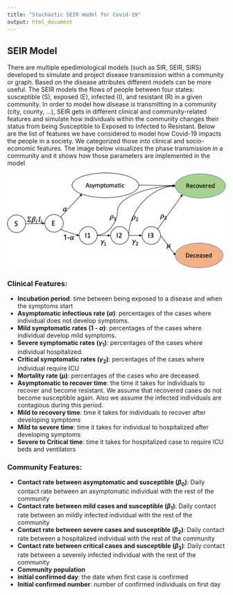 ```yaml
---
title: "Stochastic SEIR model for Covid-19"
output: html_document
---
```


## SEIR Model

There are multiple epedimiological models (such as SIR, SEIR, SIRS) developed to simulate and project disease transmission within a community or graph. Based on the disease attributes different models can be more useful. The SEIR models the flows of people between four states: susceptible (S), exposed (E), infected (I), and resistant (R) in a given community. In order to model how disease is transmitting in a community (city, county, ...), SEIR gets in different clinical and community-related features and simulate how individuals within the community changes their status from being Susceptible to Exposed to Infected to Resistant. Below are the list of features we have considered to model how Covid-19 impacts the people in a society. We categorized those into clinical and socio-economic features. The image below visualizes the phase transmission in a community and it shows how those parameters are implemented in the model

![](images/SEIR.jpg)

### Clinical Features:

- **Incubation period**: time between being exposed to a disease and when the symptoms start
- **Asymptomatic infectious rate ($\alpha$)**: percentages of the cases where individual does not develop symptoms.
- **Mild symptomatic rates (1 - $\alpha$)**: percentages of the cases where individual develop mild symptoms.
- **Severe symptomatic rates ($\gamma_1$)**: percentages of the cases where individual hospitalized.
- **Critical symptomatic rates ($\gamma_2$)**: percentages of the cases where individual require ICU
- **Mortality rate ($\mu$)**: percentages of the cases who are deceased.
- **Asymptomatic to recover time**: the time it takes for individuals to recover and become resistant. We assume that recovered cases do not become susceptible again. Also we assume the infected individuals are contagious during this period.
- **Mild to recovery time**: time it takes for individuals to recover after developing symptoms
- **Mild to severe time**: time it takes for individual to hospitalized after developing symptoms
- **Severe to Critical time**: time it takes for hospitalized case to require ICU beds and ventilators

### Community Features:
- **Contact rate between asymptomatic and susceptible ($\beta_0$)**: Daily contact rate between an asymptomatic individual with the rest of the community
- **Contact rate between mild cases and susceptible ($\beta_1$)**: Daily contact rate between an mildly infected individual with the rest of the community
- **Contact rate between severe cases and susceptible ($\beta_2$)**: Daily contact rate between a hospitalized individual with the rest of the community
- **Contact rate between critical cases and susceptible ($\beta_3$)**: Daily contact rate between a severely infected individual with the rest of the community
- **Community population**
- **initial confirmed day**: the date when first case is confirmed
- **Initial confirmed number**: number of confirmed individuals on first day


